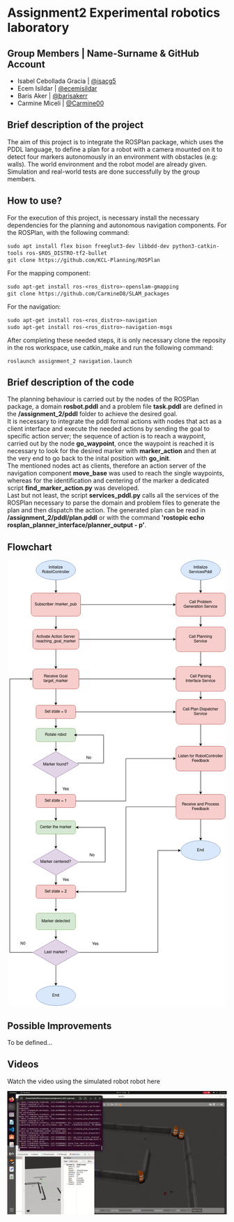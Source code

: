 # Assignment2 Experimental robotics laboratory
## Group Members | Name-Surname & GitHub Account
* Isabel Cebollada Gracia | [@isacg5](https://github.com/isacg5)
* Ecem Isildar | [@ecemisildar](https://github.com/ecemisildar)
* Baris Aker | [@barisakerr](https://github.com/barisakerr)
* Carmine Miceli | [@Carmine00](https://github.com/Carmine00)

## Brief description of the project
The aim of this project is to integrate the ROSPlan package, which uses the PDDL language, to define a plan for a robot with a camera mounted on it to detect four markers autonomously in an environment with obstacles (e.g: walls). The world environment and the robot model are already given. Simulation and real-world tests are done successfully by the group members.

## How to use?
For the execution of this project, is necessary install the necessary dependencies for the planning and autonomous navigation components. For the ROSPlan, with the following command:
```console
sudo apt install flex bison freeglut3-dev libbdd-dev python3-catkin-tools ros-$ROS_DISTRO-tf2-bullet
git clone https://github.com/KCL-Planning/ROSPlan
```
For the mapping component:
```console
sudo apt-get install ros-<ros_distro>-openslam-gmapping
git clone https://github.com/CarmineD8/SLAM_packages
```
For the navigation:
```console
sudo apt-get install ros-<ros_distro>-navigation
sudo apt-get install ros-<ros_distro>-navigation-msgs
```
After completing these needed steps, it is only necessary clone the reposity in the ros workspace, use catkin_make and run the following command:
```console
roslaunch assignment_2 navigation.launch
```

## Brief description of the code
The planning behaviour is carried out by the nodes of the ROSPlan package, a domain __rosbot.pddl__ and a problem file __task.pddl__ are defined in the __/assignment_2/pddl__ folder to achieve the desired goal. <br> It is necessary to integrate the pddl formal actions with nodes that act as a client interface and execute the needed actions by sending the goal to specific action server; the sequence of action is to reach a waypoint, carried out by the node __go_waypoint__, once the waypoint is reached it is necessary to look for the desired marker with __marker_action__ and then at the very end to go back to the inital position with __go_init__. <br>
The mentioned nodes act as clients, therefore an action server of the navigation component __move_base__ was used to reach the single waypoints, whereas for the identification and centering of the marker a dedicated script __find_marker_action.py__ was developed. <br>
Last but not least, the script __services_pddl.py__ calls all the services of the ROSPlan necessary to parse the domain and problem files to generate the plan and then dispatch the action.
The generated plan can be read in __/assignment_2/pddl/plan.pddl__ or with the command __'rostopic echo rosplan_planner_interface/planner_output - p'__.

## Flowchart
![Flowchart is given below:](https://github.com/Carmine00/assignment2_EXP_rep/blob/main/resources/assignment2.jpg)

## Possible Improvements 
To be defined...

## Videos
<p align="justify">
  Watch the video using the simulated robot robot here
</p>

[![Watch the video](https://github.com/Carmine00/assignment2_EXP_rep/blob/main/resources/img.png)](https://youtu.be/EKx9IrjO614)




